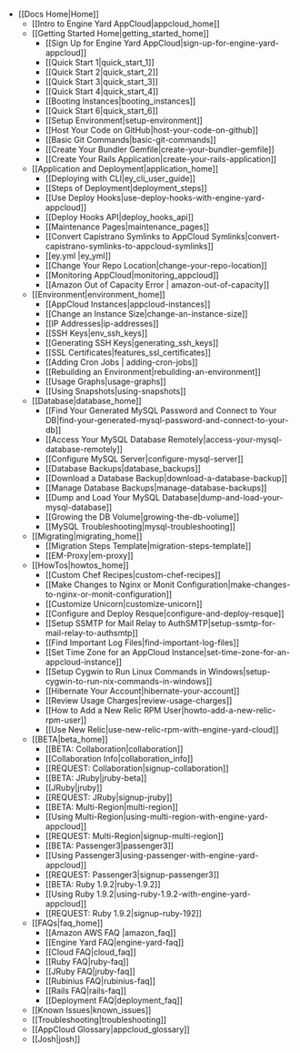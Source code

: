 * [[Docs Home|Home]]
  * [[Intro to Engine Yard AppCloud|appcloud_home]]  
  * [[Getting Started Home|getting_started_home]]
    * [[Sign Up for Engine Yard AppCloud|sign-up-for-engine-yard-appcloud]]
    * [[Quick Start 1|quick_start_1]]
    * [[Quick Start 2|quick_start_2]]
    * [[Quick Start 3|quick_start_3]]
    * [[Quick Start 4|quick_start_4]]
    * [[Booting Instances|booting_instances]]
    * [[Quick Start 6|quick_start_6]]
    * [[Setup Environment|setup-environment]]
    * [[Host Your Code on GitHub|host-your-code-on-github]]
    * [[Basic Git Commands|basic-git-commands]]
    * [[Create Your Bundler Gemfile|create-your-bundler-gemfile]]
    * [[Create Your Rails Application|create-your-rails-application]]
  * [[Application and Deployment|application_home]]
    * [[Deploying with CLI|ey_cli_user_guide]]
    * [[Steps of Deployment|deployment_steps]]
    * [[Use Deploy Hooks|use-deploy-hooks-with-engine-yard-appcloud]]
    * [[Deploy Hooks API|deploy_hooks_api]]
    * [[Maintenance Pages|maintenance_pages]]
    * [[Convert Capistrano Symlinks to AppCloud Symlinks|convert-capistrano-symlinks-to-appcloud-symlinks]]
    * [[ey.yml |ey_yml]]
    * [[Change Your Repo Location|change-your-repo-location]]
    * [[Monitoring AppCloud|monitoring_appcloud]]
    * [[Amazon Out of Capacity Error | amazon-out-of-capacity]]
  * [[Environment|environment_home]]
    * [[AppCloud Instances|appcloud-instances]]
    * [[Change an Instance Size|change-an-instance-size]]
    * [[IP Addresses|ip-addresses]]
    * [[SSH Keys|env_ssh_keys]]
    * [[Generating SSH Keys|generating_ssh_keys]]
    * [[SSL Certificates|features_ssl_certificates]]
    * [[Adding Cron Jobs | adding-cron-jobs]]
    * [[Rebuilding an Environment|rebuilding-an-environment]]
    * [[Usage Graphs|usage-graphs]]
    * [[Using Snapshots|using-snapshots]]
  * [[Database|database_home]]
    * [[Find Your Generated MySQL Password and Connect to Your DB|find-your-generated-mysql-password-and-connect-to-your-db]]
    * [[Access Your MySQL Database Remotely|access-your-mysql-database-remotely]]
    * [[Configure MySQL Server|configure-mysql-server]]
    * [[Database Backups|database_backups]]
    * [[Download a Database Backup|download-a-database-backup]]
    * [[Manage Database Backups|manage-database-backups]]
    * [[Dump and Load Your MySQL Database|dump-and-load-your-mysql-database]]
    * [[Growing the DB Volume|growing-the-db-volume]]
    * [[MySQL Troubleshooting|mysql-troubleshooting]]
  * [[Migrating|migrating_home]]
    * [[Migration Steps Template|migration-steps-template]]
    * [[EM-Proxy|em-proxy]]
  * [[HowTos|howtos_home]]
    * [[Custom Chef Recipes|custom-chef-recipes]]
    * [[Make Changes to Nginx or Monit Configuration|make-changes-to-nginx-or-monit-configuration]]
    * [[Customize Unicorn|customize-unicorn]]
    * [[Configure and Deploy Resque|configure-and-deploy-resque]]
    * [[Setup SSMTP for Mail Relay to AuthSMTP|setup-ssmtp-for-mail-relay-to-authsmtp]]
    * [[Find Important Log Files|find-important-log-files]]
    * [[Set Time Zone for an AppCloud Instance|set-time-zone-for-an-appcloud-instance]]
    * [[Setup Cygwin to Run Linux Commands in Windows|setup-cygwin-to-run-nix-commands-in-windows]]
    * [[Hibernate Your Account|hibernate-your-account]]
    * [[Review Usage Charges|review-usage-charges]]
    * [[How to Add a New Relic RPM User|howto-add-a-new-relic-rpm-user]]
    * [[Use New Relic|use-new-relic-rpm-with-engine-yard-cloud]]
  * [[BETA|beta_home]]
    * [[BETA: Collaboration|collaboration]]
    * [[Collaboration Info|collaboration_info]]
    * [[REQUEST: Collaboration|signup-collaboration]]
    * [[BETA: JRuby|jruby-beta]]
    * [[JRuby|jruby]]
    * [[REQUEST: JRuby|signup-jruby]]
    * [[BETA: Multi-Region|multi-region]]
    * [[Using Multi-Region|using-multi-region-with-engine-yard-appcloud]]
    * [[REQUEST: Multi-Region|signup-multi-region]]
    * [[BETA: Passenger3|passenger3]]
    * [[Using Passenger3|using-passenger-with-engine-yard-appcloud]]
    * [[REQUEST: Passenger3|signup-passenger3]]
    * [[BETA: Ruby 1.9.2|ruby-1.9.2]]
    * [[Using Ruby 1.9.2|using-ruby-1.9.2-with-engine-yard-appcloud]]    
    * [[REQUEST: Ruby 1.9.2|signup-ruby-192]]                           
  * [[FAQs|faq_home]]
    * [[Amazon AWS FAQ |amazon_faq]]
    * [[Engine Yard FAQ|engine-yard-faq]]
    * [[Cloud FAQ|cloud_faq]]
    * [[Ruby FAQ|ruby-faq]]
    * [[JRuby FAQ|jruby-faq]]
    * [[Rubinius FAQ|rubinius-faq]]
    * [[Rails FAQ|rails-faq]]
    * [[Deployment FAQ|deployment_faq]]
  * [[Known Issues|known_issues]]
  * [[Troubleshooting|troubleshooting]]
  * [[AppCloud Glossary|appcloud_glossary]]
  * [[Josh|josh]]